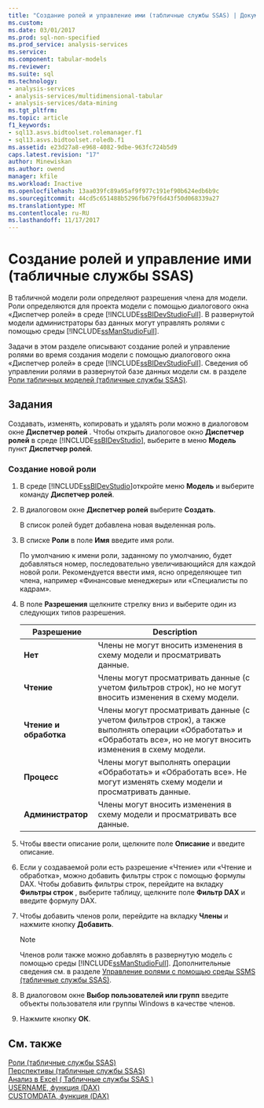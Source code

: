 ```yaml
---
title: "Создание ролей и управление ими (табличные службы SSAS) | Документы Microsoft"
ms.custom: 
ms.date: 03/01/2017
ms.prod: sql-non-specified
ms.prod_service: analysis-services
ms.service: 
ms.component: tabular-models
ms.reviewer: 
ms.suite: sql
ms.technology:
- analysis-services
- analysis-services/multidimensional-tabular
- analysis-services/data-mining
ms.tgt_pltfrm: 
ms.topic: article
f1_keywords:
- sql13.asvs.bidtoolset.rolemanager.f1
- sql13.asvs.bidtoolset.roledb.f1
ms.assetid: e23d27a8-e968-4082-9dbe-963fc724b5d9
caps.latest.revision: "17"
author: Minewiskan
ms.author: owend
manager: kfile
ms.workload: Inactive
ms.openlocfilehash: 13aa039fc89a95af9f977c191ef90b624edb6b9c
ms.sourcegitcommit: 44cd5c651488b5296fb679f6d43f50d068339a27
ms.translationtype: MT
ms.contentlocale: ru-RU
ms.lasthandoff: 11/17/2017
---
```

# <a name="create-and-manage-roles-ssas-tabular"></a>Создание ролей и управление ими (табличные службы SSAS)
  В табличной модели роли определяют разрешения члена для модели. Роли определяются для проекта модели с помощью диалогового окна «Диспетчер ролей» в среде [!INCLUDE[ssBIDevStudioFull](../../includes/ssbidevstudiofull-md.md)]. В развернутой модели администраторы баз данных могут управлять ролями с помощью среды [!INCLUDE[ssManStudioFull](../../includes/ssmanstudiofull-md.md)].  
  
 Задачи в этом разделе описывают создание ролей и управление ролями во время создания модели с помощью диалогового окна «Диспетчер ролей» в среде [!INCLUDE[ssBIDevStudioFull](../../includes/ssbidevstudiofull-md.md)]. Сведения об управлении ролями в развернутой базе данных модели см. в разделе [Роли табличных моделей (табличные службы SSAS)](../../analysis-services/tabular-models/tabular-model-roles-ssas-tabular.md).  
  
## <a name="tasks"></a>Задания  
 Создавать, изменять, копировать и удалять роли можно в диалоговом окне **Диспетчер ролей** . Чтобы открыть диалоговое окно **Диспетчер ролей** в среде [!INCLUDE[ssBIDevStudio](../../includes/ssbidevstudio-md.md)], выберите в меню **Модель** пункт **Диспетчер ролей**.  
  
###  <a name="bkmk_new_role"></a> Создание новой роли  
  
1.  В среде [!INCLUDE[ssBIDevStudio](../../includes/ssbidevstudio-md.md)]откройте меню **Модель** и выберите команду **Диспетчер ролей**.  
  
2.  В диалоговом окне **Диспетчер ролей** выберите **Создать**.  
  
     В список ролей будет добавлена новая выделенная роль.  
  
3.  В списке **Роли** в поле **Имя** введите имя роли.  
  
     По умолчанию к имени роли, заданному по умолчанию, будет добавляться номер, последовательно увеличивающийся для каждой новой роли. Рекомендуется ввести имя, ясно определяющее тип члена, например «Финансовые менеджеры» или «Специалисты по кадрам».  
  
4.  В поле **Разрешения** щелкните стрелку вниз и выберите один из следующих типов разрешения.  
  
    |Разрешение|Description|  
    |----------------|-----------------|  
    |**Нет**|Члены не могут вносить изменения в схему модели и просматривать данные.|  
    |**Чтение**|Члены могут просматривать данные (с учетом фильтров строк), но не могут вносить изменения в схему модели.|  
    |**Чтение и обработка**|Члены могут просматривать данные (с учетом фильтров строк), а также выполнять операции «Обработать» и «Обработать все», но не могут вносить изменения в схему модели.|  
    |**Процесс**|Члены могут выполнять операции «Обработать» и «Обработать все». Не могут изменять схему модели и просматривать данные.|  
    |**Администратор**|Члены могут вносить изменения в схему модели и просматривать все данные.|  
  
5.  Чтобы ввести описание роли, щелкните поле **Описание** и введите описание.  
  
6.  Если у создаваемой роли есть разрешение «Чтение» или «Чтение и обработка», можно добавить фильтры строк с помощью формулы DAX. Чтобы добавить фильтры строк, перейдите на вкладку **Фильтры строк** , выберите таблицу, щелкните поле **Фильтр DAX** и введите формулу DAX.  
  
7.  Чтобы добавить членов роли, перейдите на вкладку **Члены** и нажмите кнопку **Добавить**.  
  
    > [!NOTE]  
    >  Членов роли также можно добавлять в развернутую модель с помощью среды [!INCLUDE[ssManStudioFull](../../includes/ssmanstudiofull-md.md)]. Дополнительные сведения см. в разделе [Управление ролями с помощью среды SSMS (табличные службы SSAS)](../../analysis-services/tabular-models/manage-roles-by-using-ssms-ssas-tabular.md).  
  
8.  В диалоговом окне **Выбор пользователей или групп** введите объекты пользователя или группы Windows в качестве членов.  
  
9. Нажмите кнопку **ОК**.  
  
## <a name="see-also"></a>См. также  
 [Роли (табличные службы SSAS)](../../analysis-services/tabular-models/roles-ssas-tabular.md)   
 [Перспективы (табличные службы SSAS)](../../analysis-services/tabular-models/perspectives-ssas-tabular.md)   
 [Анализ в Excel &#40; Табличные службы SSAS &#41;](../../analysis-services/tabular-models/analyze-in-excel-ssas-tabular.md)   
 [USERNAME, функция (DAX)](http://msdn.microsoft.com/en-us/22dddc4b-1648-4c89-8c93-f1151162b93f)   
 [CUSTOMDATA, функция (DAX)](http://msdn.microsoft.com/en-us/58235ad8-226c-43cc-8a69-5a52ac19dd4e)  
  
  
